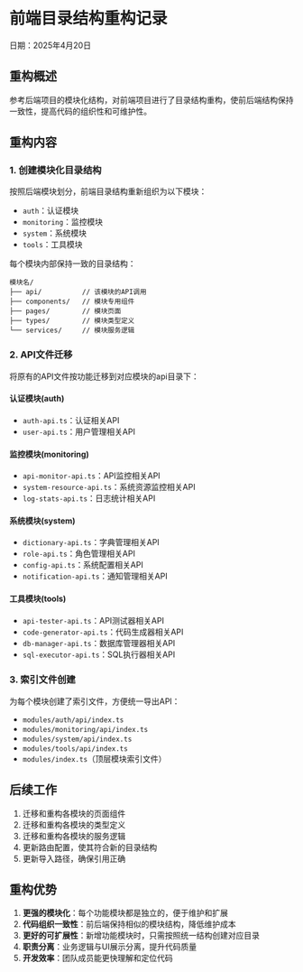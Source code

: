 # 前端目录结构重构记录

日期：2025年4月20日

## 重构概述

参考后端项目的模块化结构，对前端项目进行了目录结构重构，使前后端结构保持一致性，提高代码的组织性和可维护性。

## 重构内容

### 1. 创建模块化目录结构

按照后端模块划分，前端目录结构重新组织为以下模块：

- `auth`：认证模块
- `monitoring`：监控模块
- `system`：系统模块
- `tools`：工具模块

每个模块内部保持一致的目录结构：
```
模块名/
├── api/          // 该模块的API调用
├── components/   // 模块专用组件
├── pages/        // 模块页面
├── types/        // 模块类型定义
└── services/     // 模块服务逻辑
```

### 2. API文件迁移

将原有的API文件按功能迁移到对应模块的api目录下：

#### 认证模块(auth)
- `auth-api.ts`：认证相关API
- `user-api.ts`：用户管理相关API

#### 监控模块(monitoring)
- `api-monitor-api.ts`：API监控相关API
- `system-resource-api.ts`：系统资源监控相关API
- `log-stats-api.ts`：日志统计相关API

#### 系统模块(system)
- `dictionary-api.ts`：字典管理相关API
- `role-api.ts`：角色管理相关API
- `config-api.ts`：系统配置相关API
- `notification-api.ts`：通知管理相关API

#### 工具模块(tools)
- `api-tester-api.ts`：API测试器相关API
- `code-generator-api.ts`：代码生成器相关API
- `db-manager-api.ts`：数据库管理器相关API
- `sql-executor-api.ts`：SQL执行器相关API

### 3. 索引文件创建

为每个模块创建了索引文件，方便统一导出API：

- `modules/auth/api/index.ts`
- `modules/monitoring/api/index.ts`
- `modules/system/api/index.ts`
- `modules/tools/api/index.ts`
- `modules/index.ts`（顶层模块索引文件）

## 后续工作

1. 迁移和重构各模块的页面组件
2. 迁移和重构各模块的类型定义
3. 迁移和重构各模块的服务逻辑
4. 更新路由配置，使其符合新的目录结构
5. 更新导入路径，确保引用正确

## 重构优势

1. **更强的模块化**：每个功能模块都是独立的，便于维护和扩展
2. **代码组织一致性**：前后端保持相似的模块结构，降低维护成本
3. **更好的可扩展性**：新增功能模块时，只需按照统一结构创建对应目录
4. **职责分离**：业务逻辑与UI展示分离，提升代码质量
5. **开发效率**：团队成员能更快理解和定位代码